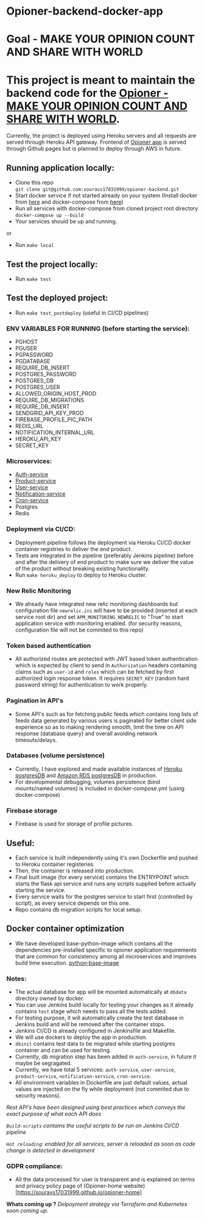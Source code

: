 # Opioner-backend-docker-app

# Goal - MAKE YOUR OPINION COUNT AND SHARE WITH WORLD

# This project is meant to maintain the backend code for the [Opioner - MAKE YOUR OPINION COUNT AND SHARE WITH WORLD](https://souravs17031999.github.io/opioner-home).

Currently, the project is deployed using Heroku servers and all requests are served through Heroku API gateway.
Frontend of [Opioner app](https://github.com/souravs17031999/opioner-home) is served through Github pages but is planned to deploy through AWS in future.

## Running application locally:
  
- Clone this repo    
  `git clone git@github.com:souravs17031999/opioner-backend.git`      
- Start docker service if not started already on your system (Install docker from [here](https://www.digitalocean.com/community/tutorials/how-to-install-and-use-docker-on-ubuntu-18-04) and docker-compose from [here](https://www.digitalocean.com/community/tutorials/how-to-install-docker-compose-on-ubuntu-18-04))           
- Run all services with docker-compose from cloned project root directory         
  `docker-compose up --build`      
- Your services should be up and running.  

or 

- Run `make local`

## Test the project locally:

- Run `make test`

## Test the deployed project:

- Run `make test_postdeploy` 
(useful in CI/CD pipelines)

### ENV VARIABLES FOR RUNNING (before starting the service):

- PGHOST
- PGUSER
- PGPASSWORD
- PGDATABASE
- REQUIRE_DB_INSERT
- POSTGRES_PASSWORD
- POSTGRES_DB
- POSTGRES_USER
- ALLOWED_ORIGIN_HOST_PROD
- REQUIRE_DB_MIGRATIONS
- REQUIRE_DB_INSERT
- SENDGRID_API_KEY_PROD
- FIREBASE_PROFILE_PIC_PATH
- REDIS_URL
- NOTIFICATION_INTERNAL_URL
- HEROKU_API_KEY
- SECRET_KEY

### Microservices:

- [Auth-service](https://github.com/souravs17031999/opioner-backend/tree/master/auth-service)
- [Product-service](https://github.com/souravs17031999/opioner-backend/tree/master/product-service)
- [User-service](https://github.com/souravs17031999/opioner-backend/tree/master/user-service)
- [Notification-service](https://github.com/souravs17031999/opioner-backend/tree/master/notification-service)
- [Cron-service](https://github.com/souravs17031999/opioner-backend/tree/master/cron-service)
- Postgres
- Redis

### Deployment via CI/CD:

- Deployment pipeline follows the deployment via Heroku CI/CD docker container registries to deliver the end product.
- Tests are integrated in the pipeline (preferably Jenkins pipeline) before and after the delivery of end product to make sure we deliver the value of the product without
breaking existing functionality.
- Run `make heroku_deploy` to deploy to Heroku cluster.

### New Relic Monitoring
- We already have integrated new relic monitoring dashboards but configuration file `newrelic.ini` will have to be provided (inserted at each service root dir) 
  and set `APM_MONITORING_NEWRELIC` to "True" to start application service with monitoring enabled.
  (for security reasons, configuration file will not be commited to this repo)
  
### Token based authentication
- All authorized routes are protected with JWT based token authentication which is expected by client to send in `Authorization` headers containing claims such as `user-id` and `roles` which can be fetched by first authorized login response token.
 It requires `SECRET_KEY` (random hard password string) for authentication to work properly. 
 
### Pagination in API's
- Some API's such as for fetching public feeds which contains long lists of feeds data generated by various users is paginated for better client side experience
  so as to making rendering smooth, limit the time on API response (database query) and overall avoiding network timeouts/delays.  
  
### Databases (volume persistence)
- Currently, I have explored and made available instances of [Heroku postgresDB](https://devcenter.heroku.com/articles/heroku-postgresql) and [Amazon RDS postgresDB](https://aws.amazon.com/rds/postgresql/) in production. 
- For developmental debugging, volumes persistence (bind mounts/named volumes) is included in docker-compose.yml (using docker-compose)  

### Firebase storage 
- Firebase is used for storage of profile pictures.

## Useful: 
- Each service is built independently using it's own Dockerfile and pushed to Heroku container registeries.
- Then, the container is released into production.
- Final built image (for every service) contains the ENTRYPOINT which starts the flask api service and runs any scripts supplied before actually starting the service.
- Every service waits for the postgres service to start first (controlled by script), as every service depends on this one.
- Repo contains db migration scripts for local setup.

## Docker container optimization
- We have developed base-python-image which contains all the dependencies pre-installed specific to opioner application requirements that are common for consistency among all microservices and improves build time execution.
[python-base-image](https://github.com/souravs17031999/base-os-docker)
  
### Notes:      
- The actual database for app will be mounted automatically at `dbdata` directory owned by docker.     
- You can use Jenkins build locally for testing your changes as it already contains `test` stage which needs to pass all the tests added.     
- For testing purpose, it will automatically create the test database in Jenkins build and will be removed after the container stops.   
- Jenkins CI/CD is already configured in Jenkinsfile and Makefile.    
- We will use dockers to deploy the app in production.   
- `dbinit` contains test data to be migrated while starting postgres container and can be used for testing.
- Currently, db migration step has been added in `auth-service`, in future it maybe be segragated.
- Currently, we have total 5 services: `auth-service`, `user-service`, `product-service`, `notification-service`, `cron-service`.  
- All environment variables in Dockerfile are just default values, actual values are injected on the fly while deployment (not commited due to security reasons).

_Rest API's have been designed using best practices which conveys the exact purpose of what each API does_

_`Build-scripts` contains the useful scripts to be run on Jenkins CI/CD pipeline_

_`Hot reloading`: enabled for all services, server is reloaded as soon as code change is detected in development_

### GDPR compliance:
- All the data processed for user is transparent and is explained on terms and privacy policy page of (Opioner-home website)[https://souravs17031999.github.io/opioner-home]

**Whats coming up ?**
_Delpoyment strategy via Terraform and Kubernetes soon coming up._
